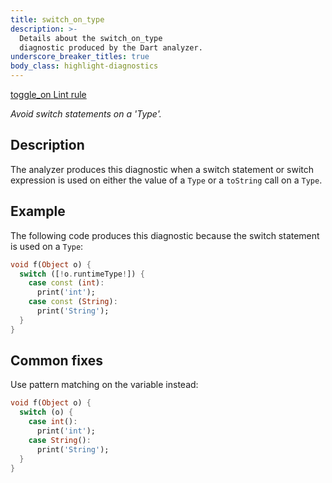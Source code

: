 ```yaml
---
title: switch_on_type
description: >-
  Details about the switch_on_type
  diagnostic produced by the Dart analyzer.
underscore_breaker_titles: true
body_class: highlight-diagnostics
---
```


<div class="tags">
  <a class="tag-label"
      href="/tools/linter-rules/switch_on_type"
      title="Learn about the lint rule that enables this diagnostic."
      aria-label="Learn about the lint rule that enables this diagnostic."
      target="_blank">
    <span class="material-symbols" aria-hidden="true">toggle_on</span>
    <span>Lint rule</span>
  </a>
</div>

_Avoid switch statements on a 'Type'._

## Description

The analyzer produces this diagnostic when a switch statement or switch
expression is used on either the value of a `Type` or a `toString` call
on a `Type`.

## Example

The following code produces this diagnostic because the switch statement
is used on a `Type`:

```dart
void f(Object o) {
  switch ([!o.runtimeType!]) {
    case const (int):
      print('int');
    case const (String):
      print('String');
  }
}
```

## Common fixes

Use pattern matching on the variable instead:

```dart
void f(Object o) {
  switch (o) {
    case int():
      print('int');
    case String():
      print('String');
  }
}
```
